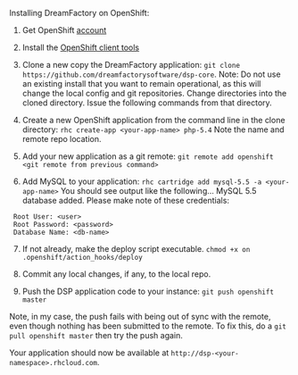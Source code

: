 Installing DreamFactory on OpenShift:

1. Get OpenShift [account](https://www.openshift.com)

2. Install the [OpenShift client tools](https://developers.openshift.com/en/getting-started-client-tools.html)

3. Clone a new copy the DreamFactory application: 
`git clone https://github.com/dreamfactorysoftware/dsp-core`. 
Note: Do not use an existing install that you want to remain operational, as this will change the local config and git repositories.
Change directories into the cloned directory. Issue the following commands from that directory.

4. Create a new OpenShift application from the command line in the clone directory: 
`rhc create-app <your-app-name> php-5.4`
Note the name and remote repo location.

5. Add your new application as a git remote: 
`git remote add openshift <git remote from previous command>`

6. Add MySQL to your application: 
`rhc cartridge add mysql-5.5 -a <your-app-name>`
You should see output like the following...
MySQL 5.5 database added.  Please make note of these credentials:
  ```
   Root User: <user>
   Root Password: <password>
   Database Name: <db-name>
  ```

7. If not already, make the deploy script executable.
`chmod +x on .openshift/action_hooks/deploy`

8. Commit any local changes, if any, to the local repo.

9. Push the DSP application code to your instance: 
`git push openshift master`

Note, in my case, the push fails with being out of sync with the remote, even though nothing has been submitted to the remote. 
To fix this, do a `git pull openshift master` then try the push again. 

Your application should now be available at `http://dsp-<your-namespace>.rhcloud.com`.

